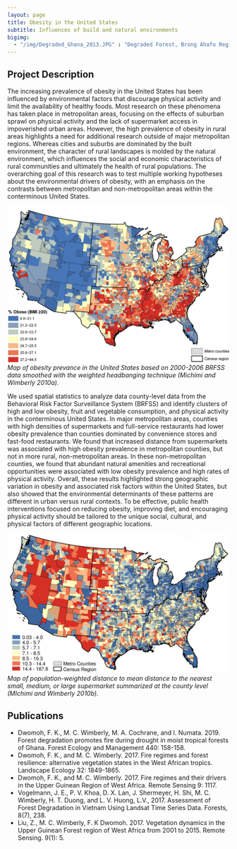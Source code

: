 ```yaml
---
layout: page
title: Obesity in the United States
subtitle: Influences of build and natural environments
bigimg: 
  - "/img/Degraded_Ghana_2013.JPG" : "Degraded Forest, Brong Ahafo Region of Ghana"
---
```


## Project Description

The increasing prevalence of obesity in the United States has been influenced by environmental factors that discourage physical activity and limit the availability of healthy foods. Most research on these phenomena has taken place in metropolitan areas, focusing on the effects of suburban sprawl on physical activity and the lack of supermarket access in impoverished urban areas. However, the high prevalence of obesity in rural areas highlights a need for additional research outside of major metropolitan regions. Whereas cities and suburbs are dominated by the built environment, the character of rural landscapes is molded by the natural environment, which influences the social and economic characteristics of rural communities and ultimately the health of rural populations. The overarching goal of this research was to test multiple working hypotheses about the environmental drivers of obesity, with an emphasis on the contrasts between metropolitan and non-metropolitan areas within the conterminous United States. 

![Obesity Map](/img/obesity_map.jpg)<br/>
*Map of obesity prevance in the United States based on 2000-2006 BRFSS data smoothed with the weighted headbanging technique (Michimi and Wimberly 2010a).*

We used spatial statistics to analyze data county-level data from the Behavioral Risk Factor Surveillance System (BRFSS) and identify clusters of high and low obesity, fruit and vegetable consumption, and physical activity in the conterminous United States. In major metropolitan areas, counties with high densities of supermarkets and full-service restaurants had lower obesity prevalence than counties dominated by convenience stores and fast-food restaurants. We found that increased distance from supermarkets was associated with high obesity prevalence in metropolitan counties, but not in more rural, non-metropolitan areas. In these non-metropolitan counties, we found that abundant natural amenities and recreational opportunities were associated with low obesity prevalence and high rates of physical activity. Overall, these results highlighted strong geographic variation in obesity and associated risk factors within the United States, but also showed that the environmental determinants of these patterns are different in urban versus rural contexts. To be effective, public health interventions focused on reducing obesity, improving diet, and encouraging physical activity should be tailored to the unique social, cultural, and physical factors of different geographic locations.  

![Supermarket Map](/img/supermarket_distance.jpg)<br/>
*Map of population-weighted distance to mean distance to the nearest small, medium, or large supermarket summarized at the county level (MIchimi and Wimberly 2010b).*

## Publications

* Dwomoh, F. K., M. C. Wimberly, M. A. Cochrane, and I. Numata. 2019. Forest degradation promotes fire during drought in moist tropical forests of Ghana. Forest Ecology and Management 440: 158-158.
* Dwomoh, F. K., and M. C. Wimberly. 2017. Fire regimes and forest resilience: alternative vegetation states in the West African tropics. Landscape Ecology 32: 1849-1865.
* Dwomoh, F. K., and M. C. Wimberly. 2017. Fire regimes and their drivers in the Upper Guinean Region of West Africa. Remote Sensing 9: 1117.
* Vogelmann, J. E., P. V. Khoa, D. X. Lan, J. Shermeyer, H. Shi, M. C. Wimberly, H. T. Duong, and L. V. Huong, L.V., 2017. Assessment of Forest Degradation in Vietnam Using Landsat Time Series Data. Forests, 8(7), 238.
* Liu, Z., M. C. Wimberly, F. K Dwomoh. 2017. Vegetation dynamics in the Upper Guinean Forest region of West Africa from 2001 to 2015. Remote Sensing. 9(1): 5. 


